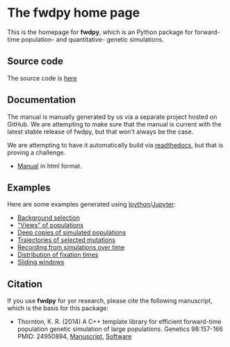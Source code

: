 # The fwdpy home page

This is the homepage for __fwdpy__, which is an Python package for forward-time population- and quantitative- genetic simulations.

## Source code

The source code is [here](https://github.com/molpopgen/fwdpy)

## Documentation

The manual is manually generated by us via a separate project hosted on GitHub.  We are attempting to make sure that the manual is current with the latest stable release of fwdpy, but that won't always be the case.

We are attempting to have it automatically build via [readthedocs](http://readthedocs.org), but that is proving a challenge.

* [Manual](https://molpopgen.github.io/fwdpy_manual/index.html) in html format.

## Examples

Here are some examples generated using [Ipython](http://ipython.org/)/[Jupyter](https://jupyter.org/):

* [Background selection](docs/examples/BGS)
* ["Views" of populations](docs/examples/views)
* [Deep copies of simulated populations](docs/examples/copypops)
* [Trajectories of selected mutations](docs/examples/trajectories)
* [Recording from simulations over time](docs/examples/temporalSampling)
* [Distribution of fixation times](docs/examples/FixationTimes1)
* [Sliding windows](docs/examples/windows)

## Citation

If you use __fwdpy__ for yor research, please cite the following manuscript, which is the basis for this package:

* Thornton, K. R. (2014) A C++ template library for efficient forward-time population genetic simulation of large populations.  Genetics 98:157-166  PMID: 24950894, [Manuscript](http://www.genetics.org/content/198/1/157.abstract), [Software](https://github.com/molpopgen/fwdpp)

